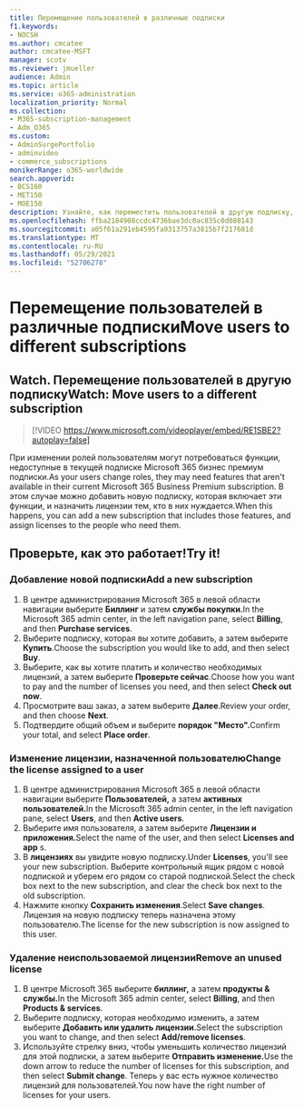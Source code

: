 ```yaml
---
title: Перемещение пользователей в различные подписки
f1.keywords:
- NOCSH
ms.author: cmcatee
author: cmcatee-MSFT
manager: scotv
ms.reviewer: jmueller
audience: Admin
ms.topic: article
ms.service: o365-administration
localization_priority: Normal
ms.collection:
- M365-subscription-management
- Adm_O365
ms.custom:
- AdminSurgePortfolio
- adminvideo
- commerce_subscriptions
monikerRange: o365-worldwide
search.appverid:
- BCS160
- MET150
- MOE150
description: Узнайте, как переместить пользователей в другую подписку, если вам нужны новые функции.
ms.openlocfilehash: ffba2184908ccdc4736bae3dc0ac835c0d088143
ms.sourcegitcommit: a05f61a291eb4595fa9313757a3815b7f217681d
ms.translationtype: MT
ms.contentlocale: ru-RU
ms.lasthandoff: 05/29/2021
ms.locfileid: "52706278"
---
```

# <a name="move-users-to-different-subscriptions"></a><span data-ttu-id="981a9-103">Перемещение пользователей в различные подписки</span><span class="sxs-lookup"><span data-stu-id="981a9-103">Move users to different subscriptions</span></span>

## <a name="watch-move-users-to-a-different-subscription"></a><span data-ttu-id="981a9-104">Watch. Перемещение пользователей в другую подписку</span><span class="sxs-lookup"><span data-stu-id="981a9-104">Watch: Move users to a different subscription</span></span>

> [!VIDEO https://www.microsoft.com/videoplayer/embed/RE1SBE2?autoplay=false]

<span data-ttu-id="981a9-105">При изменении ролей пользователям могут потребоваться функции, недоступные в текущей подписке Microsoft 365 бизнес премиум подписки.</span><span class="sxs-lookup"><span data-stu-id="981a9-105">As your users change roles, they may need features that aren't available in their current Microsoft 365 Business Premium subscription.</span></span> <span data-ttu-id="981a9-106">В этом случае можно добавить новую подписку, которая включает эти функции, и назначить лицензии тем, кто в них нуждается.</span><span class="sxs-lookup"><span data-stu-id="981a9-106">When this happens, you can add a new subscription that includes those features, and assign licenses to the people who need them.</span></span>

## <a name="try-it"></a><span data-ttu-id="981a9-107">Проверьте, как это работает!</span><span class="sxs-lookup"><span data-stu-id="981a9-107">Try it!</span></span>

### <a name="add-a-new-subscription"></a><span data-ttu-id="981a9-108">Добавление новой подписки</span><span class="sxs-lookup"><span data-stu-id="981a9-108">Add a new subscription</span></span>

1. <span data-ttu-id="981a9-109">В центре администрирования Microsoft 365 в левой области навигации выберите **Биллинг** и затем **службы покупки.**</span><span class="sxs-lookup"><span data-stu-id="981a9-109">In the Microsoft 365 admin center, in the left navigation pane, select **Billing**, and then **Purchase services**.</span></span>
1. <span data-ttu-id="981a9-110">Выберите подписку, которая вы хотите добавить, а затем выберите **Купить**.</span><span class="sxs-lookup"><span data-stu-id="981a9-110">Choose the subscription you would like to add, and then select **Buy**.</span></span>
1. <span data-ttu-id="981a9-111">Выберите, как вы хотите платить и количество необходимых лицензий, а затем выберите **Проверьте сейчас**.</span><span class="sxs-lookup"><span data-stu-id="981a9-111">Choose how you want to pay and the number of licenses you need, and then select **Check out now**.</span></span>
1. <span data-ttu-id="981a9-112">Просмотрите ваш заказ, а затем выберите **Далее**.</span><span class="sxs-lookup"><span data-stu-id="981a9-112">Review your order, and then choose **Next**.</span></span>
1. <span data-ttu-id="981a9-113">Подтвердите общий объем и выберите **порядок "Место".**</span><span class="sxs-lookup"><span data-stu-id="981a9-113">Confirm your total, and select **Place order**.</span></span>

### <a name="change-the-license-assigned-to-a-user"></a><span data-ttu-id="981a9-114">Изменение лицензии, назначенной пользователю</span><span class="sxs-lookup"><span data-stu-id="981a9-114">Change the license assigned to a user</span></span>

1. <span data-ttu-id="981a9-115">В центре администрирования Microsoft 365 в левой области навигации выберите **Пользователей,** а затем **активных пользователей.**</span><span class="sxs-lookup"><span data-stu-id="981a9-115">In the Microsoft 365 admin center, in the left navigation pane, select **Users**, and then **Active users**.</span></span>
1. <span data-ttu-id="981a9-116">Выберите имя пользователя, а затем выберите **Лицензии и приложения.**</span><span class="sxs-lookup"><span data-stu-id="981a9-116">Select the name of the user, and then select **Licenses and app** s.</span></span>
1. <span data-ttu-id="981a9-117">В **лицензиях** вы увидите новую подписку.</span><span class="sxs-lookup"><span data-stu-id="981a9-117">Under **Licenses**, you'll see your new subscription.</span></span> <span data-ttu-id="981a9-118">Выберите контрольный ящик рядом с новой подпиской и уберем его рядом со старой подпиской.</span><span class="sxs-lookup"><span data-stu-id="981a9-118">Select the check box next to the new subscription, and clear the check box next to the old subscription.</span></span>
1. <span data-ttu-id="981a9-119">Нажмите кнопку **Сохранить изменения**.</span><span class="sxs-lookup"><span data-stu-id="981a9-119">Select **Save changes**.</span></span> <span data-ttu-id="981a9-120">Лицензия на новую подписку теперь назначена этому пользователю.</span><span class="sxs-lookup"><span data-stu-id="981a9-120">The license for the new subscription is now assigned to this user.</span></span>

### <a name="remove-an-unused-license"></a><span data-ttu-id="981a9-121">Удаление неиспользоваемой лицензии</span><span class="sxs-lookup"><span data-stu-id="981a9-121">Remove an unused license</span></span>

1. <span data-ttu-id="981a9-122">В центре Microsoft 365 выберите **биллинг,** а затем **продукты & службы.**</span><span class="sxs-lookup"><span data-stu-id="981a9-122">In the Microsoft 365 admin center, select **Billing**, and then **Products & services**.</span></span>
1. <span data-ttu-id="981a9-123">Выберите подписку, которая необходимо изменить, а затем выберите **Добавить или удалить лицензии.**</span><span class="sxs-lookup"><span data-stu-id="981a9-123">Select the subscription you want to change, and then select **Add/remove licenses**.</span></span>
1. <span data-ttu-id="981a9-124">Используйте стрелку вниз, чтобы уменьшить количество лицензий для этой подписки, а затем выберите **Отправить изменение.**</span><span class="sxs-lookup"><span data-stu-id="981a9-124">Use the down arrow to reduce the number of licenses for this subscription, and then select **Submit change**.</span></span> <span data-ttu-id="981a9-125">Теперь у вас есть нужное количество лицензий для пользователей.</span><span class="sxs-lookup"><span data-stu-id="981a9-125">You now have the right number of licenses for your users.</span></span>